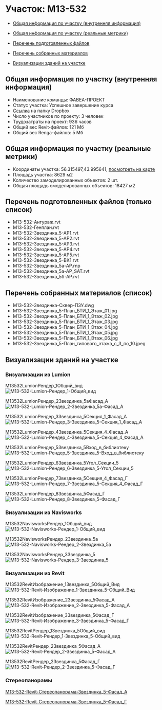 # Участок: M13-532

* [Общая информация по участку (внутренняя информация)](#Chapter1)

* [Общая информация по участку (реальные метрики)](#Chapter2)

* [Перечень подготовленных файлов](#Chapter3)

* [Перечень собранных материалов](#Chapter4)

* [Визуализации зданий на участке](#Chapter6)

## <a id="Chapter1"></a> Общая информация по участку (внутренняя информация)
+ Наименование команды: ФАВЕА-ПРОЕКТ
+ Статус участка: Успешное завершение курса
+ [Ссылка](https://www.dropbox.com/sh/wvvgv1nw1iqred9/AABWr_UjPj4UgZsb_yADO_pda/M13_532?dl=0) на папку Dropbox
+ Число участников по проекту: 3 человек
+ Трудозатраты на проект: 936 часов
+ Общий вес Revit-файлов: 121 Мб
+ Общий вес Renga-файлов: 5 Мб
## <a id="Chapter2"></a> Общая информация по участку (реальные метрики)
+ Координаты участка: 56.315497,43.995641, [посмотреть на карте](https://yandex.ru/maps/47/nizhny-novgorod/?ll=43.995641%2C56.315497&z=19)
+ Площадь участка: 8629 м2
+ Количество замоделированных объектов: 2 шт.
+ Общая площадь смоделированных объектов: 18427 м2
## <a id="Chapter3"></a> Перечень подготовленных файлов (только список)
+ M13-532-Антураж.rvt
+ M13-532-Генплан.rvt
+ M13-532-Звездинка_5-АР1.rvt
+ M13-532-Звездинка_5-АР2.rvt
+ M13-532-Звездинка_5-АР3.rvt
+ M13-532-Звездинка_5-АР4.rvt
+ M13-532-Звездинка_5-АР5.rvt
+ M13-532-Звездинка_5-ВК1.rvt
+ M13-532-Звездинка_5а-АР.rnp
+ M13-532-Звездинка_5а-АР_SAT.rvt
+ M13-532-Звездинка_5б-АР.rvt
## <a id="Chapter4"></a> Перечень собранных материалов (список)
+ M13-532-Звездинка-Сквер-ПЗУ.dwg
+ M13-532-Звездинка_5-План_БТИ_1_Этаж_01.jpg
+ M13-532-Звездинка_5-План_БТИ_1_Этаж_02.jpg
+ M13-532-Звездинка_5-План_БТИ_1_Этаж_03.jpg
+ M13-532-Звездинка_5-План_БТИ_1_Этаж_04.jpg
+ M13-532-Звездинка_5-План_БТИ_1_Этаж_05.jpg
+ M13-532-Звездинка_5-План_БТИ_1_Этаж_06.jpg
+ M13-532-Звездинка_5-План_типового_этажа_с_3_по_10.jpeg
## <a id="Chapter6"></a> Визуализации зданий на участке
### Визуализации из Lumion
M13532LumionРендер_1Общий_вид
![M13-532-Lumion-Рендер_1-Общий_вид](/Images/M13_532/M13-532-Lumion-Рендер_1-Общий_вид_Compressed.jpg)

M13532LumionРендер_2Звездинка_5аФасад_А
![M13-532-Lumion-Рендер_2-Звездинка_5а-Фасад_А](/Images/M13_532/M13-532-Lumion-Рендер_2-Звездинка_5а-Фасад_А_Compressed.jpg)

M13532LumionРендер_3Звездинка_5Секция_1_Фасад_А
![M13-532-Lumion-Рендер_3-Звездинка_5-Секция_1_Фасад_А](/Images/M13_532/M13-532-Lumion-Рендер_3-Звездинка_5-Секция_1_Фасад_А_Compressed.jpg)

M13532LumionРендер_4Звездинка_5Секция_4_Фасад_А
![M13-532-Lumion-Рендер_4-Звездинка_5-Секция_4_Фасад_А](/Images/M13_532/M13-532-Lumion-Рендер_4-Звездинка_5-Секция_4_Фасад_А_Compressed.jpg)

M13532LumionРендер_5Звездинка_5Вход_в_библиотеку
![M13-532-Lumion-Рендер_5-Звездинка_5-Вход_в_библиотеку](/Images/M13_532/M13-532-Lumion-Рендер_5-Звездинка_5-Вход_в_библиотеку_Compressed.jpg)

M13532LumionРендер_6Звездинка_5Угол_Секции_5
![M13-532-Lumion-Рендер_6-Звездинка_5-Угол_Секции_5](/Images/M13_532/M13-532-Lumion-Рендер_6-Звездинка_5-Угол_Секции_5_Compressed.jpg)

M13532LumionРендер_7Звездинка_5Секция_4_Фасад_Г
![M13-532-Lumion-Рендер_7-Звездинка_5-Секция_4_Фасад_Г](/Images/M13_532/M13-532-Lumion-Рендер_7-Звездинка_5-Секция_4_Фасад_Г_Compressed.jpg)

M13532LumionРендер_8Звездинка_5Фасад_Г
![M13-532-Lumion-Рендер_8-Звездинка_5-Фасад_Г](/Images/M13_532/M13-532-Lumion-Рендер_8-Звездинка_5-Фасад_Г_Compressed.jpg)

### Визуализации из Navisworks
M13532NavisworksРендер_1Общий_вид
![M13-532-Navisworks-Рендер_1-Общий_вид](/Images/M13_532/M13-532-Navisworks-Рендер_1-Общий_вид_Compressed.jpg)

M13532NavisworksРендер_2Звездинка_5а
![M13-532-Navisworks-Рендер_2-Звездинка_5а](/Images/M13_532/M13-532-Navisworks-Рендер_2-Звездинка_5а_Compressed.jpg)

M13532NavisworksРендер_3Звездинка_5
![M13-532-Navisworks-Рендер_3-Звездинка_5](/Images/M13_532/M13-532-Navisworks-Рендер_3-Звездинка_5_Compressed.jpg)

### Визуализации из Revit
M13532RevitИзображение_1Звездинка_5Общий_Вид
![M13-532-Revit-Изображение_1-Звездинка_5-Общий_Вид](/Images/M13_532/M13-532-Revit-Изображение_1-Звездинка_5-Общий_Вид_Compressed.jpg)

M13532RevitИзображение_2Звездинка_5Фасад_А
![M13-532-Revit-Изображение_2-Звездинка_5-Фасад_А](/Images/M13_532/M13-532-Revit-Изображение_2-Звездинка_5-Фасад_А_Compressed.jpg)

M13532RevitИзображение_3Звездинка_5Фасад_Г
![M13-532-Revit-Изображение_3-Звездинка_5-Фасад_Г](/Images/M13_532/M13-532-Revit-Изображение_3-Звездинка_5-Фасад_Г_Compressed.jpg)

M13532RevitРендер_1Звездинка_5Общий_вид
![M13-532-Revit-Рендер_1-Звездинка_5-Общий_вид](/Images/M13_532/M13-532-Revit-Рендер_1-Звездинка_5-Общий_вид_Compressed.jpg)

M13532RevitРендер_2Звездинка_5Фасад_А
![M13-532-Revit-Рендер_2-Звездинка_5-Фасад_А](/Images/M13_532/M13-532-Revit-Рендер_2-Звездинка_5-Фасад_А_Compressed.jpg)

M13532RevitРендер_2Звездинка_5Фасад_Г
![M13-532-Revit-Рендер_2-Звездинка_5-Фасад_Г](/Images/M13_532/M13-532-Revit-Рендер_2-Звездинка_5-Фасад_Г_Compressed.jpg)

### Стереопанорамы
[M13-532-Revit-Стереопанорама-Звездинка_5-Фасад_А](https://pano.autodesk.com/pano.html?url=jpgs/20acb860-7bfe-4073-89b0-2453b0933d42&version=2)

[M13-532-Revit-Стереопанорама-Звездинка_5-Фасад_Г](https://pano.autodesk.com/pano.html?url=jpgs/4ea71161-9281-4c00-93a8-d5d318094741&version=2)

